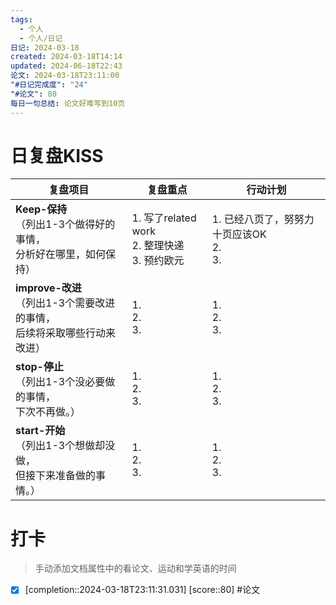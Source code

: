 ```yaml
---
tags:
  - 个人
  - 个人/日记
日记: 2024-03-18
created: 2024-03-18T14:14
updated: 2024-06-18T22:43
论文: 2024-03-18T23:11:00
"#日记完成度": "24"
"#论文": 80
每日一句总结: 论文好难写到10页
---
```



# 日复盘KISS
| **复盘项目**                                             | **复盘重点**                                 | **行动计划**                         |
| ---------------------------------------------------- | ---------------------------------------- | -------------------------------- |
| **Keep-保持**<br>（列出1-3个做得好的事情，<br>   分析好在哪里，如何保持）     | 1.  写了related work<br>2. 整理快递<br>3. 预约欧元 | 1.  已经八页了，努努力十页应该OK<br>2. <br>3. |
| **improve-改进**<br>（列出1-3个需要改进的事情，<br>  后续将采取哪些行动来改进） | 1.  <br>2. <br>3.                        | 1.  <br>2. <br>3.                |
| **stop-停止**<br>（列出1-3个没必要做的事情，<br>下次不再做。）            | 1.  <br>2. <br>3.                        | 1.  <br>2. <br>3.                |
| **start-开始**<br>（列出1-3个想做却没做，<br>但接下来准备做的事情。）        | 1.  <br>2. <br>3.                        | 1.  <br>2. <br>3.                |


# 打卡
> 手动添加文档属性中的看论文、运动和学英语的时间




- [x]  [completion::2024-03-18T23:11:31.031] [score::80] #论文